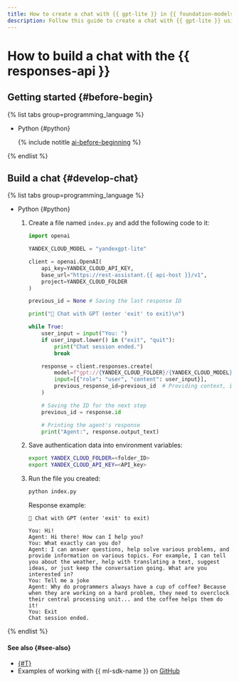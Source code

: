 ```yaml
---
title: How to create a chat with {{ gpt-lite }} in {{ foundation-models-full-name }}
description: Follow this guide to create a chat with {{ gpt-lite }} using the {{ responses-api }}.
---
```


# How to build a chat with the {{ responses-api }}

## Getting started {#before-begin}

{% list tabs group=programming_language %}

- Python {#python}

  {% include notitle [ai-before-beginning](../../../_includes/ai-studio/yandexgpt/ai-before-beginning.md) %}

{% endlist %}

## Build a chat {#develop-chat}

{% list tabs group=programming_language %}

- Python {#python}

  1. Create a file named `index.py` and add the following code to it:

      ```python
      import openai

      YANDEX_CLOUD_MODEL = "yandexgpt-lite"

      client = openai.OpenAI(
          api_key=YANDEX_CLOUD_API_KEY,
          base_url="https://rest-assistant.{{ api-host }}/v1",
          project=YANDEX_CLOUD_FOLDER
      )

      previous_id = None # Saving the last response ID

      print("💬 Chat with GPT (enter 'exit' to exit)\n")

      while True:
          user_input = input("You: ")
          if user_input.lower() in ("exit", "quit"):
              print("Chat session ended.")
              break

          response = client.responses.create(
              model=f"gpt://{YANDEX_CLOUD_FOLDER}/{YANDEX_CLOUD_MODEL}",
              input=[{"role": "user", "content": user_input}],
              previous_response_id=previous_id  # Providing context, if any
          )

          # Saving the ID for the next step
          previous_id = response.id

          # Printing the agent's response
          print("Agent:", response.output_text)
      ```

  1. Save authentication data into environment variables:

      ```bash
      export YANDEX_CLOUD_FOLDER=<folder_ID>
      export YANDEX_CLOUD_API_KEY=<API_key>
      ```

  1. Run the file you created:

      ```bash
      python index.py
      ```

      Response example:

      ```text
      💬 Chat with GPT (enter 'exit' to exit)

      You: Hi!
      Agent: Hi there! How can I help you?
      You: What exactly can you do?
      Agent: I can answer questions, help solve various problems, and provide information on various topics. For example, I can tell you about the weather, help with translating a text, suggest ideas, or just keep the conversation going. What are you interested in?
      You: Tell me a joke
      Agent: Why do programmers always have a cup of coffee? Because when they are working on a hard problem, they need to overclock their central processing unit... and the coffee helps them do it!
      You: Exit
      Chat session ended.
      ```

{% endlist %}

#### See also {#see-also}

* [{#T}](../../concepts/generation/models.md)
* Examples of working with {{ ml-sdk-name }} on [GitHub](https://github.com/yandex-cloud/yandex-cloud-ml-sdk/tree/master/examples/sync/completions)